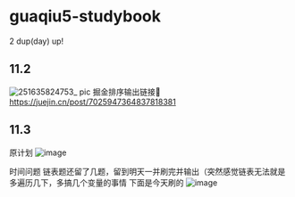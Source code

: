 # guaqiu5-studybook
2 dup(day) up!
## 11.2
![251635824753_ pic](https://user-images.githubusercontent.com/57245152/140094426-224f42af-b68a-4c31-9b4b-a728844dd553.jpg)
掘金排序输出链接🔗  https://juejin.cn/post/7025947364837818381
## 11.3
原计划
![image](https://user-images.githubusercontent.com/57245152/140094807-a06adac5-7bff-414e-8baa-43f310792680.png)

时间问题 链表题还留了几题，留到明天一并刷完并输出（突然感觉链表无法就是多遍历几下，多搞几个变量的事情
下面是今天刷的
![image](https://user-images.githubusercontent.com/57245152/140095137-5a4b8b00-8b53-42c7-8b8b-77997de61d2b.png)


